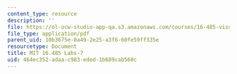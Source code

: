 ```yaml
---
content_type: resource
description: ''
file: https://ol-ocw-studio-app-qa.s3.amazonaws.com/courses/16-485-visual-navigation-for-autonomous-vehicles-vnav-fall-2020/464ec352adaac983eded1b689cab560c_MIT16_485F20_Lab7Slides.pdf
file_type: application/pdf
parent_uid: 10b3675e-0a49-2e25-a3f6-60fe59ff335e
resourcetype: Document
title: MIT 16.485 Labs-7
uid: 464ec352-adaa-c983-eded-1b689cab560c
---
```


